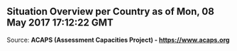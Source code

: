 ## Situation Overview per Country as of Mon, 08 May 2017 17:12:22 GMT

Source: **ACAPS (Assessment Capacities Project) - https://www.acaps.org**